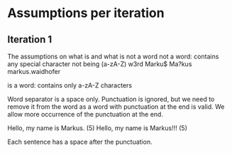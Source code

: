 # Assumptions per iteration

## Iteration 1
The assumptions on what is and what is not a word
not a word: contains any special character not being (a-zA-Z)
w3rd
Marku$
Ma?kus
markus.waidhofer

is a word:
contains only a-zA-Z characters

Word separator is a space only.
Punctuation is ignored, but we need to remove it from the word as a word with punctuation at the end is valid. 
We allow more occurrence of the punctuation at the end.  

Hello, my name is Markus. (5)
Hello, my name is Markus!!! (5)

Each sentence has a space after the punctuation.